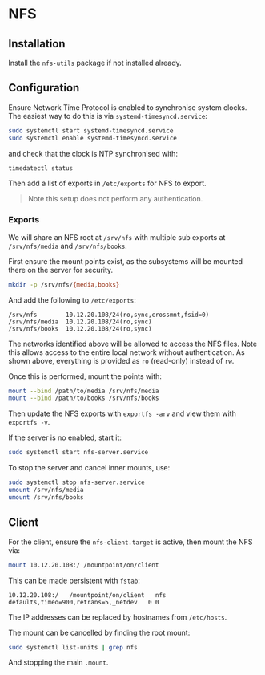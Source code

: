 # NFS

## Installation

Install the `nfs-utils` package if not installed already.

## Configuration

Ensure Network Time Protocol is enabled to synchronise system clocks. The easiest way to do this is
via `systemd-timesyncd.service`:

```sh
sudo systemctl start systemd-timesyncd.service
sudo systemctl enable systemd-timesyncd.service
```

and check that the clock is NTP synchronised with:

```sh
timedatectl status
```

Then add a list of exports in `/etc/exports` for NFS to export.

> Note this setup does not perform any authentication.

### Exports

We will share an NFS root at `/srv/nfs` with multiple sub exports at `/srv/nfs/media` and
`/srv/nfs/books`.

First ensure the mount points exist, as the subsystems will be mounted there on the server for
security.

```sh
mkdir -p /srv/nfs/{media,books}
```

And add the following to `/etc/exports`:

```
/srv/nfs        10.12.20.108/24(ro,sync,crossmnt,fsid=0)
/srv/nfs/media  10.12.20.108/24(ro,sync)
/srv/nfs/books  10.12.20.108/24(ro,sync)
```

The networks identified above will be allowed to access the NFS files. Note this allows access to
the entire local network without authentication. As shown above, everything is provided as `ro`
(read-only) instead of `rw`.

Once this is performed, mount the points with:

```sh
mount --bind /path/to/media /srv/nfs/media
mount --bind /path/to/books /srv/nfs/books
```

Then update the NFS exports with `exportfs -arv` and view them with `exportfs -v`.

If the server is no enabled, start it:

```sh
sudo systemctl start nfs-server.service
```

To stop the server and cancel inner mounts, use:

```sh
sudo systemctl stop nfs-server.service
umount /srv/nfs/media
umount /srv/nfs/books
```

## Client

For the client, ensure the `nfs-client.target` is active, then mount the NFS via:

```sh
mount 10.12.20.108:/ /mountpoint/on/client
```

This can be made persistent with `fstab`:

```
10.12.20.108:/   /mountpoint/on/client   nfs   defaults,timeo=900,retrans=5,_netdev   0 0
```

The IP addresses can be replaced by hostnames from `/etc/hosts`.

The mount can be cancelled by finding the root mount:

```sh
sudo systemctl list-units | grep nfs
```

And stopping the main `.mount`.
